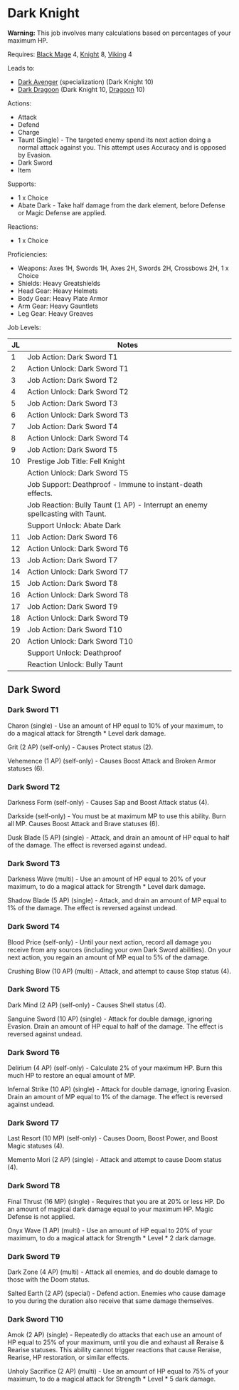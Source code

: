 # Dark Knight

**Warning:** This job involves many calculations based on percentages of your maximum HP.

Requires: [Black Mage](/Jobs/JobDetails/BlackMage.md) 4, [Knight](/Jobs/JobDetails/Knight.md) 8, [Viking](/Jobs/JobDetails/Viking.md) 4

Leads to:

- [Dark Avenger](/Jobs/JobDetails/DarkAvenger.md) (specialization) (Dark Knight 10)
- [Dark Dragoon](/Jobs/JobDetails/DarkDragoon.md) (Dark Knight 10, [Dragoon](/Jobs/JobDetails/Dragoon.md) 10)

Actions:

- Attack
- Defend
- Charge
- Taunt (Single) - The targeted enemy spend its next action doing a normal attack against you. This attempt uses Accuracy and is opposed by Evasion.
- Dark Sword
- Item

Supports:

- 1 x Choice
- Abate Dark - Take half damage from the dark element, before Defense or Magic Defense are applied.

Reactions:

- 1 x Choice

Proficiencies:

- Weapons: Axes 1H, Swords 1H, Axes 2H, Swords 2H, Crossbows 2H, 1 x Choice
- Shields: Heavy Greatshields
- Head Gear: Heavy Helmets
- Body Gear: Heavy Plate Armor
- Arm Gear: Heavy Gauntlets
- Leg Gear: Heavy Greaves

Job Levels:

| JL | Notes |
| --- | --- |
| 1 | Job Action: Dark Sword T1
| 2 | Action Unlock: Dark Sword T1
| 3 | Job Action: Dark Sword T2
| 4 | Action Unlock: Dark Sword T2
| 5 | Job Action: Dark Sword T3
| 6 | Action Unlock: Dark Sword T3
| 7 | Job Action: Dark Sword T4
| 8 | Action Unlock: Dark Sword T4
| 9 | Job Action: Dark Sword T5
| 10 | Prestige Job Title: Fell Knight
|    | Action Unlock: Dark Sword T5
|    | Job Support: Deathproof - Immune to instant-death effects.
|    | Job Reaction: Bully Taunt (1 AP) - Interrupt an enemy spellcasting with Taunt.
|    | Support Unlock: Abate Dark
| 11 | Job Action: Dark Sword T6
| 12 | Action Unlock: Dark Sword T6
| 13 | Job Action: Dark Sword T7
| 14 | Action Unlock: Dark Sword T7
| 15 | Job Action: Dark Sword T8
| 16 | Action Unlock: Dark Sword T8
| 17 | Job Action: Dark Sword T9
| 18 | Action Unlock: Dark Sword T9
| 19 | Job Action: Dark Sword T10
| 20 | Action Unlock: Dark Sword T10
|    | Support Unlock: Deathproof
|    | Reaction Unlock: Bully Taunt

## Dark Sword

### Dark Sword T1

Charon (single) - Use an amount of HP equal to 10% of your maximum, to do a magical attack for Strength * Level dark damage.

Grit (2 AP) (self-only) - Causes Protect status (2).

Vehemence (1 AP) (self-only) - Causes Boost Attack and Broken Armor statuses (6).

### Dark Sword T2

Darkness Form (self-only) - Causes Sap and Boost Attack status (4).

Darkside (self-only) - You must be at maximum MP to use this ability. Burn all MP. Causes Boost Attack and Brave statuses (6).

Dusk Blade (5 AP) (single) - Attack, and drain an amount of HP equal to half of the damage. The effect is reversed against undead.

### Dark Sword T3

Darkness Wave (multi) - Use an amount of HP equal to 20% of your maximum, to do a magical attack for Strength * Level dark damage.

Shadow Blade (5 AP) (single) - Attack, and drain an amount of MP equal to 1% of the damage. The effect is reversed against undead.

### Dark Sword T4

Blood Price (self-only) - Until your next action, record all damage you receive from any sources (including your own Dark Sword abilities). On your next action, you regain an amount of MP equal to 5% of the damage.

Crushing Blow (10 AP) (multi) - Attack, and attempt to cause Stop status (4).

### Dark Sword T5

Dark Mind (2 AP) (self-only) - Causes Shell status (4).

Sanguine Sword (10 AP) (single) - Attack for double damage, ignoring Evasion. Drain an amount of HP equal to half of the damage. The effect is reversed against undead.

### Dark Sword T6

Delirium (4 AP) (self-only) - Calculate 2% of your maximum HP. Burn this much HP to restore an equal amount of MP.

Infernal Strike (10 AP) (single) - Attack for double damage, ignoring Evasion. Drain an amount of MP equal to 1% of the damage. The effect is reversed against undead.

### Dark Sword T7

Last Resort (10 MP) (self-only) - Causes Doom, Boost Power, and Boost Magic statuses (4).

Memento Mori (2 AP) (single) - Attack and attempt to cause Doom status (4).

### Dark Sword T8

Final Thrust (16 MP) (single) - Requires that you are at 20% or less HP. Do an amount of magical dark damage equal to your maximum HP. Magic Defense is not applied.

Onyx Wave (1 AP) (multi) - Use an amount of HP equal to 20% of your maximum, to do a magical attack for Strength * Level * 2 dark damage.

### Dark Sword T9

Dark Zone (4 AP) (multi) - Attack all enemies, and do double damage to those with the Doom status.

Salted Earth (2 AP) (special) - Defend action. Enemies who cause damage to you during the duration also receive that same damage themselves.

### Dark Sword T10

Amok (2 AP) (single) - Repeatedly do attacks that each use an amount of HP equal to 25% of your maximum, until you die and exhaust all Reraise & Rearise statuses. This ability cannot trigger reactions that cause Reraise, Rearise, HP restoration, or similar effects.

Unholy Sacrifice (2 AP) (multi) - Use an amount of HP equal to 75% of your maximum, to do a magical attack for Strength * Level * 5 dark damage.
